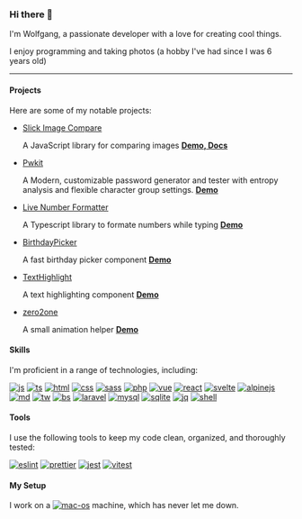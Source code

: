 ### Hi there 🤙
I'm Wolfgang, a passionate developer with a love for creating cool things.

I enjoy programming and taking photos (a hobby I've had since I was 6 years old)

---

#### Projects
Here are some of my notable projects:
* [Slick Image Compare](https://github.com/lemon3/slick-image-compare)

  A JavaScript library for comparing images **[Demo, Docs](https://slick-image-compare-docs.onrender.com/)**

* [Pwkit](https://github.com/lemon3/pwkit)

  A Modern, customizable password generator and tester with entropy analysis and flexible character group settings. **[Demo](https://lemon3.github.io/pwkit/)**

* [Live Number Formatter](https://github.com/lemon3/live-number-formatter)

  A Typescript library to formate numbers while typing **[Demo](https://lemon3.github.io/live-number-formatter/)**
  
* [BirthdayPicker](https://github.com/lemon3/birthdaypicker)

  A fast birthday picker component **[Demo](https://lemon3.github.io/birthdaypicker/)**
 
* [TextHighlight](https://github.com/lemon3/texthighlight)
  
  A text highlighting component **[Demo](https://lemon3.github.io/texthighlight/)**
  
* [zero2one](https://github.com/lemon3/zero2one)

  A small animation helper **[Demo](https://lemon3.github.io/zero2one/)**

#### Skills
I'm proficient in a range of technologies, including:

[![js][js-shield]](#) [![ts][ts-shield]](#) [![html][html-shield]](#) [![css][css-shield]](#) [![sass][sass-shield]](#) [![php][php-shield]](#) [![vue][vue-shield]](#) [![react][react-shield]](#) [![svelte][svelte-shield]](#) [![alpinejs][alpinejs-shield]](#) [![md][md-shield]](#) [![tw][tw-shield]](#) [![bs][bs-shield]](#) [![laravel][laravel-shield]](#) [![mysql][mysql-shield]](#) [![sqlite][sqlite-shield]](#) [![jq][jq-shield]](#) [![shell][shell-shield]](#)

#### Tools
I use the following tools to keep my code clean, organized, and thoroughly tested:

[![eslint][linter-eslint]](#) [![prettier][linter-prettier]](#) [![jest][jest-shield]](#) [![vitest][vitest-shield]](#)


#### My Setup
I work on a [![mac-os][mac-os]](#) machine, which has never let me down.

<!-- MARKDOWN LINKS & IMAGES -->
[html-shield]: https://img.shields.io/badge/HTML5-e34d28?style=for-the-badge&logo=html5&logoColor=white

[alpinejs-shield]: https://img.shields.io/badge/alpinejs-77c1d2?&style=for-the-badge&logo=alpinejs&logoColor=white

[css-shield]: https://img.shields.io/badge/CSS3-0075c0?&style=for-the-badge&logo=css3&logoColor=white

[js-shield]: https://img.shields.io/badge/JavaScript-fbde34?style=for-the-badge&logo=javascript&logoColor=black

[ts-shield]: https://img.shields.io/badge/TyeScript-3078c6?style=for-the-badge&logo=typescript&logoColor=white

[sass-shield]: https://img.shields.io/badge/Sass-CC6699?style=for-the-badge&logo=sass&logoColor=white

[php-shield]: https://img.shields.io/badge/PHP-777BB4?style=for-the-badge&logo=php&logoColor=white

[md-shield]: https://img.shields.io/badge/Markdown-000000?style=for-the-badge&logo=markdown&logoColor=white

[vue-shield]: https://img.shields.io/badge/Vue.js-35495E?style=for-the-badge&logo=vue.js&logoColor=4FC08D

[react-shield]: https://img.shields.io/badge/React-20232A?style=for-the-badge&logo=react&logoColor=61DAFB

[svelte-shield]: https://img.shields.io/badge/Svelte-4A4A55?style=for-the-badge&logo=svelte&logoColor=FF3E00

[shell-shield]: https://img.shields.io/badge/Shell_Script-121011?style=for-the-badge&logo=gnu-bash&logoColor=white

[tw-shield]: https://img.shields.io/badge/Tailwind_CSS-38B2AC?style=for-the-badge&logo=tailwind-css&logoColor=white

[bs-shield]: https://img.shields.io/badge/Bootstrap-563D7C?style=for-the-badge&logo=bootstrap&logoColor=white

[laravel-shield]: https://img.shields.io/badge/Laravel-FF2D20?style=for-the-badge&logo=laravel&logoColor=white

[mysql-shield]: https://img.shields.io/badge/MySQL-00000F?style=for-the-badge&logo=mysql&logoColor=white

[sqlite-shield]: https://img.shields.io/badge/SQLite-07405E?style=for-the-badge&logo=sqlite&logoColor=white

[jq-shield]: https://img.shields.io/badge/jQuery-0769AD?style=for-the-badge&logo=jquery&logoColor=white

<!-- linters -->
[linter-eslint]: https://img.shields.io/badge/eslint-3A33D1?style=for-the-badge&logo=eslint&logoColor=white
[linter-prettier]: https://img.shields.io/badge/prettier-1A2C34?style=for-the-badge&logo=prettier&logoColor=F7BA3E

<!-- testing -->
[jest-shield]: https://img.shields.io/badge/Jest-C21325?style=for-the-badge&logo=jest&logoColor=white
[vitest-shield]: https://img.shields.io/badge/Vitest-646CFF?style=for-the-badge&logo=vitest&logoColor=white


<!-- other -->
[mac-os]: https://img.shields.io/badge/mac_os-000000?style=for-the-badge&logo=apple&logoColor=white
